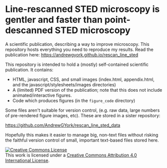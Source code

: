 # Line-rescanned STED microscopy is gentler and faster than point-descanned STED microscopy

A scientific publication, describing a way to improve microscopy. This repository hosts everything you need to reproduce my results. Read the publication here:
https://andrewgyork.github.io/rescan_line_sted

This repository is intended to hold a (mostly) self-contained scientific publication. It contains:

* HTML, javascript, CSS, and small images (index.html, appendix.html, and the javascript/stylesheets/images directories)
* A (limited) PDF version of the publication; note that this does not include animated/interactive figures.
* Code which produces figures (in the `figure_code` directory)

Some files aren't suitable for version control, (e.g. raw data, large numbers of pre-rendered figure images, etc). These are stored in a sister repository:

https://github.com/AndrewGYork/rescan_line_sted_data

Hopefully this makes it easier to manage big, non-text files without risking the faithful version control of small, important text-based files stored here.

<a rel="license" href="http://creativecommons.org/licenses/by/4.0/"><img alt="Creative Commons License" style="border-width:0" src="https://i.creativecommons.org/l/by/4.0/88x31.png" /></a><br />This work is licensed under a <a rel="license" href="http://creativecommons.org/licenses/by/4.0/">Creative Commons Attribution 4.0 International License</a>.
